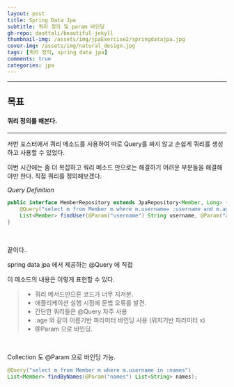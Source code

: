 ```yaml
---
layout: post
title: Spring Data Jpa
subtitle: 쿼리 정의 및 param 바인딩
gh-repo: daattali/beautiful-jekyll
thumbnail-img: /assets/img/jpaExercise2/springdatajpa.jpg
cover-img: /assets/img/natural_design.jpg
tags: [쿼리 정의, spring data jpa]
comments: true
categories: jpa
---
```


___
## 목표

#### 쿼리 정의를 해본다.
___

저번 포스터에서 쿼리 메소드를 사용하여 따로 Query를 짜지 않고 손쉽게 쿼리를 생성하고 사용할 수 있었다.

이번 시간에는 좀 더 복잡하고 쿼리 메소드 만으로는 해결하기 어려운 부분들을 해결해야만 한다. 직접 쿼리를 정의해보겠다.

<em>Query Definition</em>


~~~java
public interface MemberRepository extends JpaRepository<Member, Long> {
    @Query("select m from Member m where m.username= :username and m.age = :age")
    List<Member> findUser(@Param("username") String username, @Param("age") int age);
}
~~~

<br/>

끝이다..

spring data jpa 에서 제공하는 @Query 에 직접 

이 메소드의 내용은 이렇게 표현할 수 있다.

> - 쿼리 메서드만으론 코드가 너무 지저분.
> - 애플리케이션 실행 시점에 문법 오류를 발견.
> - 간단한 쿼리들은 @Query 자주 사용
> - :age 와 같이 이름기반 파라미터 바인딩 사용 (위치기반 파라미터 x)
> - @Param 으로 바인딩.

<br/>

Collection 도 @Param 으로 바인딩 가능.

~~~java
@Query("select m from Member m where m.username in :names")
List<Member> findByNames(@Param("names") List<String> names);
~~~





